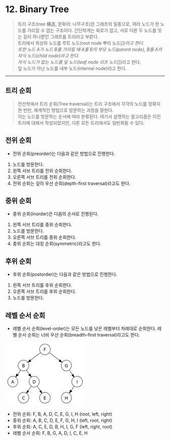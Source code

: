 # 12. Binary Tree

> 트리 구조(tree 構造, 문화어: 나무구조)란 그래프의 일종으로, 여러 노드가 한 노드를 가리킬 수 없는 구조이다. 간단하게는 회로가 없고, 서로 다른 두 노드를 잇는 길이 하나뿐인 그래프를 트리라고 부른다.  
> 트리에서 최상위 노드를 루트 노드(root node 뿌리 노드[*])라고 한다.   
> 또한 노드 A가 노드 B를 가리킬 때 A를 B의 부모 노드(parent node), B를 A의 자식 노드(child node)라고 한다.   
> 자식 노드가 없는 노드를 잎 노드(leaf node 리프 노드[*])라고 한다.  
>  잎 노드가 아닌 노드를 내부 노드(internal node)라고 한다.  
  
<hr/>

## 트리 순회

> 전산학에서 트리 순회(Tree traversal)는 트리 구조에서 각각의 노드를 정확히 한 번만, 체계적인 방법으로 방문하는 과정을 말한다.  
> 이는 노드를 방문하는 순서에 따라 분류된다. 여기서 설명하는 알고리즘은 이진 트리에 대해서 작성되었지만, 다른 모든 트리에서도 일반화될 수 있다.  


## 전위 순회
* 전위 순회(preorder)는 다음과 같은 방법으로 진행한다. 

1. 노드를 방문한다.  
2. 왼쪽 서브 트리를 전위 순회한다.  
3. 오른쪽 서브 트리를 전위 순회한다.  
4. 전위 순회는 깊이 우선 순회(depth-first traversal)라고도 한다.  

## 중위 순회
* 중위 순회(Inorder)은 다음의 순서로 진행된다.  

1. 왼쪽 서브 트리를 중위 순회한다.  
2. 노드를 방문한다.  
3. 오른쪽 서브 트리를 중위 순회한다.  
4. 중위 순회는 대칭 순회(symmetric)라고도 한다.  

## 후위 순회
* 후위 순회(postorder)는 다음과 같은 방법으로 진행한다.

1. 왼쪽 서브 트리를 후위 순회한다.
2. 오른쪽 서브 트리를 후위 순회한다.
3. 노드를 방문한다.  

## 레벨 순서 순회
* 레벨 순서 순회(level-order)는 모든 노드를 낮은 레벨부터 차례대로 순회한다. 레벨 순서 순회는 너비 우선 순회(breadth-first traversal)라고도 한다.  


![binary_tree](./binary_tree.png)  


* 전위 순회: F, B, A, D, C, E, G, I, H (root, left, right)
* 중위 순회: A, B, C, D, E, F, G, H, I (left, root, right)
* 후위 순회: A, C, E, D, B, H, I, G, F (left, right, root)
* 레벨 순서 순회: F, B, G, A, D, I, C, E, H